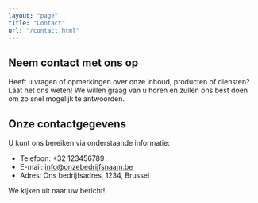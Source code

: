 ```yaml
---
layout: "page"
title: "Contact"
url: "/contact.html"
---
```


## Neem contact met ons op

Heeft u vragen of opmerkingen over onze inhoud, producten of diensten? Laat het ons weten! We willen graag van u horen en zullen ons best doen om zo snel mogelijk te antwoorden.

## Onze contactgegevens

U kunt ons bereiken via onderstaande informatie:

- Telefoon: +32 123456789
- E-mail: info@onzebedrijfsnaam.be
- Adres: Ons bedrijfsadres, 1234, Brussel

We kijken uit naar uw bericht!

